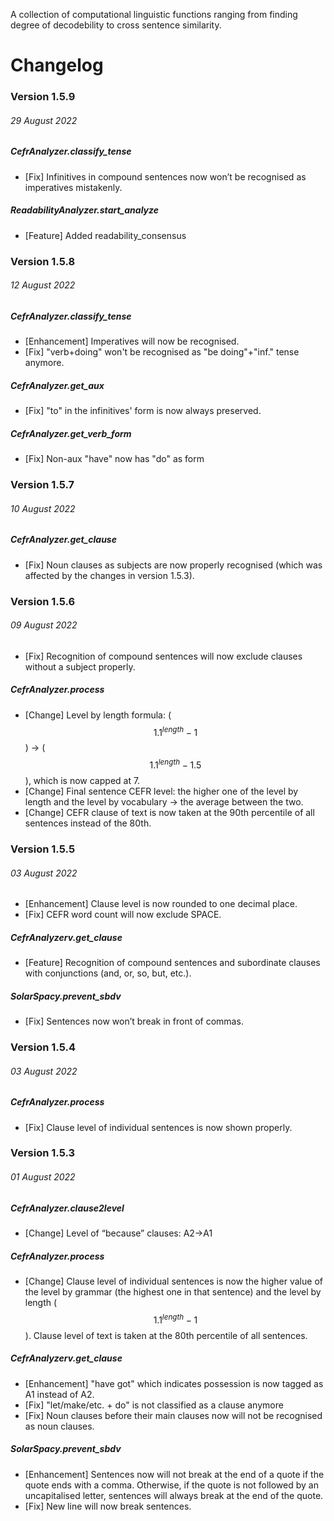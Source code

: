 A collection of computational linguistic functions ranging from finding degree of decodebility to cross sentence similarity.

# Changelog
### Version 1.5.9
###### 29 August 2022

##### CefrAnalyzer.classify_tense
+ [Fix] Infinitives in compound sentences now won’t be recognised as imperatives mistakenly.

##### ReadabilityAnalyzer.start_analyze
+ [Feature] Added readability_consensus

### Version 1.5.8
###### 12 August 2022

##### CefrAnalyzer.classify_tense
+ [Enhancement] Imperatives will now be recognised.
+ [Fix] "verb+doing" won't be recognised as "be doing"+"inf." tense anymore.

##### CefrAnalyzer.get_aux
+ [Fix] "to" in the infinitives' form is now always preserved.

##### CefrAnalyzer.get_verb_form
+ [Fix] Non-aux "have" now has "do" as form

### Version 1.5.7
###### 10 August 2022

##### CefrAnalyzer.get_clause
+ [Fix] Noun clauses as subjects are now properly recognised (which was affected by the changes in version 1.5.3).

### Version 1.5.6
###### 09 August 2022
+ [Fix] Recognition of compound sentences will now exclude clauses without a subject properly.

##### CefrAnalyzer.process
+ [Change] Level by length formula: ($$1.1^{length}-1$$) → ($$1.1^{length}-1.5$$), which is now capped at 7.
+ [Change] Final sentence CEFR level: the higher one of the level by length and the level by vocabulary → the average between the two.
+ [Change] CEFR clause of text is now taken at the 90th percentile of all sentences instead of the 80th.

### Version 1.5.5
###### 03 August 2022
+ [Enhancement] Clause level is now rounded to one decimal place.
+ [Fix] CEFR word count will now exclude SPACE.

##### CefrAnalyzerv.get_clause
+ [Feature] Recognition of compound sentences and subordinate clauses with conjunctions (and, or, so, but, etc.).

##### SolarSpacy.prevent_sbdv
+ [Fix] Sentences now won’t break in front of commas.

### Version 1.5.4
###### 03 August 2022

##### CefrAnalyzer.process
+ [Fix] Clause level of individual sentences is now shown properly.

### Version 1.5.3
###### 01 August 2022

##### CefrAnalyzer.clause2level
+ [Change] Level of “because” clauses: A2→A1

##### CefrAnalyzer.process
+ [Change] Clause level of individual sentences is now the higher value of the level by grammar (the highest one in that sentence) and the level by length ($$1.1^{length}-1$$). Clause level of text is taken at the 80th percentile of all sentences.

##### CefrAnalyzerv.get_clause
+ [Enhancement] "have got" which indicates possession is now tagged as A1 instead of A2.
+ [Fix] "let/make/etc. + do" is not classified as a clause anymore
+ [Fix] Noun clauses before their main clauses now will not be recognised as noun clauses.

##### SolarSpacy.prevent_sbdv
+ [Enhancement] Sentences now will not break at the end of a quote if the quote ends with a comma. Otherwise, if the quote is not followed by an uncapitalised letter, sentences will always break at the end of the quote.
+ [Fix] New line will now break sentences.